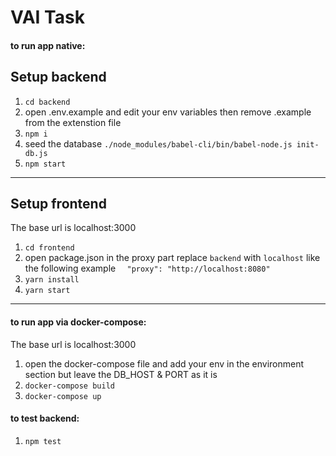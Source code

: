 VAI Task
=============

#### to run app native:

## Setup backend

1. `cd backend`
2. open .env.example and edit your env variables then remove .example from the extenstion file        
3. `npm i`
4. seed the database `./node_modules/babel-cli/bin/babel-node.js init-db.js`
5. `npm start`
----

## Setup frontend

The base url is localhost:3000 

1. `cd frontend`
2. open package.json in the proxy part replace `backend` with `localhost` like the following example
    ```  "proxy": "http://localhost:8080"```        
3. `yarn install`
4. `yarn start`
----

#### to run app via docker-compose:

The base url is localhost:3000 

1. open the docker-compose file and add your env in the environment section but leave the DB_HOST & PORT as it is
2. `docker-compose build`
3. `docker-compose up`

#### to test backend:

1. `npm test`
       
